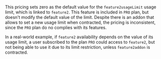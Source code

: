 This pricing sets zero as the default value for the `feature2usageLimit` usage limit, which is linked to `feature2`. This feature is included in `PRO` plan, but doesn't modify the default value of the limit. Despite there is an addon that allows to set a new usage limit when contracted, the pricing is inconsistent, since the `PRO` plan do no complies with its features.

In a real-world example, if `feature2` availability depends on the value of its usage limit, a user subscribed to the plan `PRO` could access to `feature2`, but not being able to use it due to its limit restriction, unless `feature2addon` is contracted.
